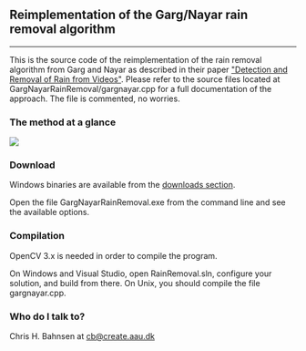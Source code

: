 ## Reimplementation of the Garg/Nayar rain removal algorithm
---

This is the source code of the reimplementation of the rain removal algorithm from Garg and Nayar as described in their paper ["Detection and Removal of Rain from Videos"](ieeexplore.ieee.org/abstract/document/1315077/). 
Please refer to the source files located at GargNayarRainRemoval/gargnayar.cpp for a full documentation of the approach. The file is commented, no worries.

### The method at a glance
![](https://bitbucket.org/aauvap/rainremoval/raw/76c840def005e450ca1c6ca6eff84ecbbf7bea42/GargNayarOverview.png)

### Download
Windows binaries are available from the [downloads section](https://bitbucket.org/aauvap/rainremoval/downloads/).

Open the file GargNayarRainRemoval.exe from the command line and see the available options.


### Compilation
OpenCV 3.x is needed in order to compile the program.

On Windows and Visual Studio, open RainRemoval.sln, configure your solution, and build from there. 
On Unix, you should compile the file gargnayar.cpp.


### Who do I talk to?
Chris H. Bahnsen at cb@create.aau.dk